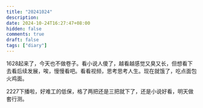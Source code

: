 ```yaml
---
title: "20241024"
description: 
date: 2024-10-24T16:27:47+08:00
hidden: false
comments: true
draft: false
tags: ["diary"]
---
```

1628起来了，今天也不做卷子。看小说人傻了，越看越感觉又臭又长，但想看下去看后续发展，唉，慢慢看吧。看看视频，思考思考人生。现在就饿了，吃点面包火鸡面。

2227下播啦，好难工的低保，格了两把还是三把就下了，还是小说好看，明天做套行测。
